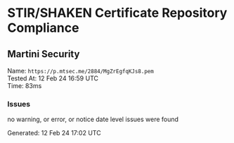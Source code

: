 # STIR/SHAKEN Certificate Repository Compliance

## Martini Security

Name: `https://p.mtsec.me/2884/MgZrEgfqKJs8.pem`\
Tested At: 12 Feb 24 16:59 UTC\
Time: 83ms

### Issues

no warning, or error, or notice date level issues were found

Generated: 12 Feb 24 17:02 UTC